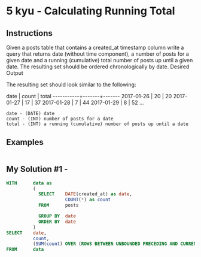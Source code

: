 # 5 kyu - Calculating Running Total
## Instructions
Given a posts table that contains a created_at timestamp column write a query that returns date (without time component), a number of posts for a given date and a running (cumulative) total number of posts up until a given date. The resulting set should be ordered chronologically by date.
Desired Output

The resulting set should look similar to the following:

date       | count | total
-----------+-------+-------
2017-01-26 |    20 |    20
2017-01-27 |    17 |    37
2017-01-28 |     7 |    44
2017-01-29 |     8 |    52
...

    date - (DATE) date
    count - (INT) number of posts for a date
    total - (INT) a running (cumulative) number of posts up until a date

## Examples
```

```

## My Solution #1 - 
```sql
WITH      data as
          (
            SELECT    DATE(created_at) as date,
                      COUNT(*) as count
            FROM      posts

            GROUP BY  date
            ORDER BY  date
          )
SELECT    date,
          count,
          (SUM(count) OVER (ROWS BETWEEN UNBOUNDED PRECEDING AND CURRENT ROW))::INT as total
FROM      data
```